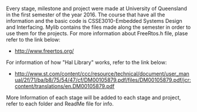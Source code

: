 Every stage, milestone and project were made at University of Queensland in the first semester of the year 2016. The course 
that have all the information and the basic code is CSSE3010-Embedded Systems Design and Interfacing. Mylib contains the files 
made along the semester in order to use them for the projects.
For more information about FreeRtos.h file, plase refer to the link below:
* http://www.freertos.org/

For information of how "Hal Library" works, refer to the link below:
* http://www.st.com/content/ccc/resource/technical/document/user_manual/2f/71/ba/b8/75/54/47/cf/DM00105879.pdf/files/DM00105879.pdf/jcr:content/translations/en.DM00105879.pdf

More Information of each stage will be added to each stage and project, refer to each folder and ReadMe file for info.
